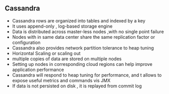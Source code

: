 ## Cassandra ##

* Cassandra rows are organized into tables and indexed by a key 
* It uses append-only , log-based storage engine
* Data is distributed across master-less nodes ,with no single point failure 
* Nodes with in same data center share the same replication factor  or configuration
* Cassandra also provides network partition tolerance to heap tuning 
* Horizontal Scaling or scaling out
* multiple copies of data are stored on multiple nodes  
* Setting up nodes in corresponding  cloud regions can help improve application performance
* Cassandra will respond  to heap tuning for performance, and t allows to expose useful metrics and commands vis JMX
* If data is not persisted on disk , it is replayed from commit log

